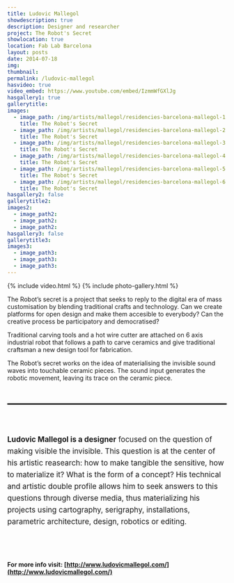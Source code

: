 ```yaml
---
title: Ludovic Mallegol
showdescription: true
description: Designer and researcher
project: The Robot's Secret
showlocation: true
location: Fab Lab Barcelona 
layout: posts
date: 2014-07-18
img: 
thumbnail: 
permalink: /ludovic-mallegol
hasvideo: true
video_embed: https://www.youtube.com/embed/IzmmWfGXlJg
hasgallery1: true   
gallerytitle: 
images:
  - image_path: /img/artists/mallegol/residencies-barcelona-mallegol-1
    title: The Robot's Secret
  - image_path: /img/artists/mallegol/residencies-barcelona-mallegol-2
    title: The Robot's Secret
  - image_path: /img/artists/mallegol/residencies-barcelona-mallegol-3
    title: The Robot's Secret
  - image_path: /img/artists/mallegol/residencies-barcelona-mallegol-4
    title: The Robot's Secret
  - image_path: /img/artists/mallegol/residencies-barcelona-mallegol-5
    title: The Robot's Secret
  - image_path: /img/artists/mallegol/residencies-barcelona-mallegol-6
    title: The Robot's Secret          
hasgallery2: false       
gallerytitle2:  
images2:
  - image_path2: 
  - image_path2: 
  - image_path2: 
hasgallery3: false    
gallerytitle3:  
images3:
  - image_path3: 
  - image_path3: 
  - image_path3:    
---
```


{% include video.html %}
{% include photo-gallery.html %}

The Robot’s secret is a project that seeks to reply to the digital era of mass customisation by blending traditional crafts and technology. Can we create platforms for open design and make them accesible to everybody? Can the creative process be participatory and democratised?

Traditional carving tools and a hot wire cutter are attached on 6 axis industrial robot that follows a path to carve ceramics and give traditional craftsman a new design tool for fabrication. 

The Robot’s secret works on the idea of materialising the invisible sound waves into touchable ceramic pieces. The sound input generates the robotic movement, leaving its trace on the ceramic piece. 

<div style="border-top: 3px solid; border-color: black; margin: 50px 0px 0px 0px; padding-top: 50px; padding-bottom: 40px; font-size: 17px; line-height: 27px;">

<b>Ludovic Mallegol is a designer</b> focused on the question of making visible the invisible. This question is at the center of his artistic reasearch: how to make tangible the sensitive, how to materialize it? What is the form of a concept? His technical and artistic double profile allows him to seek answers to this questions through diverse media, thus materializing his projects using cartography, serigraphy, installations, parametric architecture, design, robotics or editing.
</div>

#### For more info visit: [http://www.ludovicmallegol.com/](http://www.ludovicmallegol.com/)




